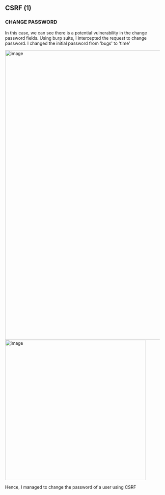 ## CSRF (1)
### CHANGE PASSWORD

In this case, we can see there is a potential vulnerability in the change password fields. Using burp suite, I intercepted the request to change password. I changed the initial password from 'bugs' to 'time'

<img width="944" alt="image" src="https://github.com/user-attachments/assets/92b090d8-394e-47af-9bba-380bd13f4fed">


<img width="457" alt="image" src="https://github.com/user-attachments/assets/771fa0a4-a0d2-40f3-9d3b-68f1efeae628">

Hence, I managed to change the password of a user using CSRF
